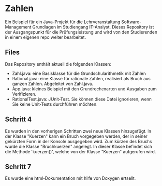# Zahlen
Ein Beispiel für ein Java-Projekt für die Lehrveranstaltung 
Software-Management Grundlagen im Studiengang IT-Analyst. 
Dieses Repository ist der Ausgangspunkt für die Prüfungsleistung und 
wird von den Studierenden in einem eigenen repo weiter bearbeitet.

## Files
Das Repository enthält aktuell die folgenden Klassen:
- Zahl.java: eine Basisklasse für die Grundschularithmetik mit Zahlen
- Rational.java: eine Klasse für rationale Zahlen, realisiert als Bruch aus ganzen Zahlen. Abgeleitet von  Zahl.java.
- App.java: kleines Beispiel mit den Grundrechenarten und Ausgaben zum Verifizieren.
- RationalTest.java: JUnit-Test. Sie können diese Datei ignorieren, wenn Sie keine Unit-Tests durchführen möchten.

## Schritt 4
Es wurden in den vorherigen Schritten zwei neue Klassen hinzugefügt.
In der Klasse "Kuerzen" kann ein Bruch vorgegeben werden, der in seiner gekürzten Form in der Konsole ausgegeben wird.
Zum kürzen des Bruchs wurde die Klasse "Bruchkuerzen" angelegt. In dieser Klasse befindet sich die Methode 'kuerzen()', 
welche von der Klasse "Kuerzen" aufgerufen wird.

## Schritt 7
Es wurde eine html-Dokumentation mit hilfe von Doxygen ertsellt.

